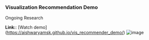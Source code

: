 ### Visualization Recommendation Demo

Ongoing Research

**Link:**: [Watch demo] (https://aishwaryamsk.github.io/vis_recommender_demo/)
![image](https://user-images.githubusercontent.com/8591463/158005867-adc70a91-3740-4ac0-a098-1b7f1d6d1bfd.png)
